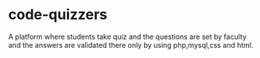 # code-quizzers
A platform where students take quiz and the questions are set by faculty and the answers are validated there only by using php,mysql,css and html.
